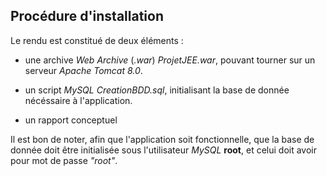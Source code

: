 ## Procédure d'installation

Le rendu est constitué de deux éléments :

- une archive *Web Archive* (*.war*) *ProjetJEE.war*, pouvant tourner sur un serveur *Apache Tomcat 8.0*.

- un script *MySQL* *CreationBDD.sql*, initialisant la base de donnée nécéssaire à l'application.

- un rapport conceptuel

Il est bon de noter, afin que l'application soit fonctionnelle, que la base de donnée doit être initialisée sous l'utilisateur *MySQL* **root**, et celui doit avoir pour mot de passe *"root"*.
